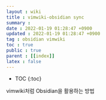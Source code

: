 ```yaml
---
layout : wiki
title : vimwiki-obsidian sync
summary :
date : 2022-01-19 01:28:47 +0900
updated : 2022-01-19 01:28:47 +0900
tag : obsidian vimwiki
toc : true
public : true
parent : [[index]]
latex : false
---
```


* TOC
{:toc}

vimwiki처럼 Obsidian을 활용하는 방법
